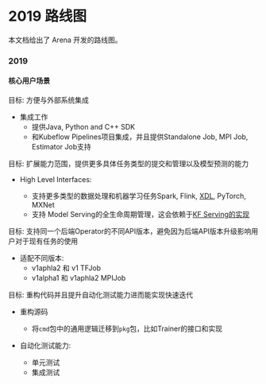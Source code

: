 ﻿# 2019 路线图

本文档给出了 Arena 开发的路线图。

### 2019

#### 核心用户场景

目标: 方便与外部系统集成

* 集成工作
	* 提供Java, Python and C++ SDK
	* 和Kubeflow Pipelines项目集成，并且提供Standalone Job, MPI Job, Estimator Job支持

目标: 扩展能力范围，提供更多具体任务类型的提交和管理以及模型预测的能力

* High Level Interfaces:

	* 支持更多类型的数据处理和机器学习任务Spark, Flink, [XDL](https://github.com/alibaba/x-deeplearning), PyTorch, MXNet
	* 支持 Model Serving的全生命周期管理，这会依赖于[KF Serving的实现](https://github.com/kubeflow/kfserving)


目标: 支持同一个后端Operator的不同API版本，避免因为后端API版本升级影响用户对于现有任务的使用

* 适配不同版本:
	* v1aphla2 和 v1 TFJob
	* v1alpha1 和 v1aphla2 MPIJob

目标: 重构代码并且提升自动化测试能力进而能实现快速迭代

* 重构源码
	* 将`cmd`包中的通用逻辑迁移到`pkg`包，比如Trainer的接口和实现

* 自动化测试能力: 
	* 单元测试
	* 集成测试

